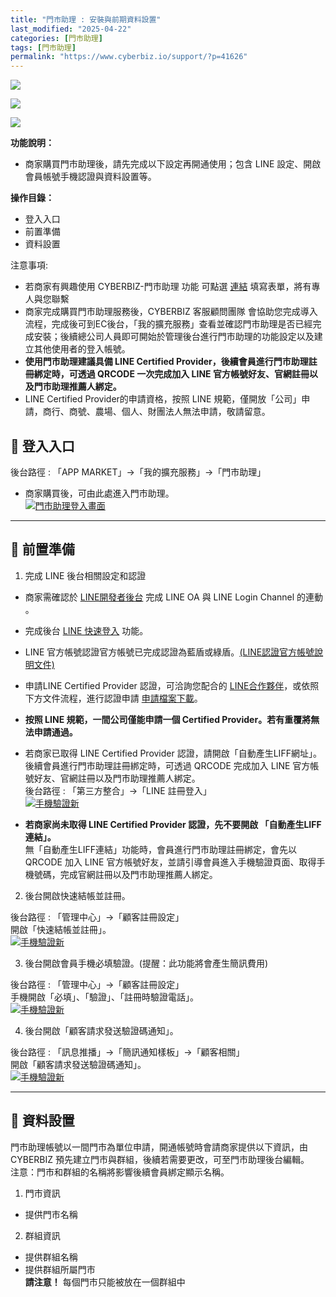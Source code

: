 ```yaml
---
title: "門市助理 : 安裝與前期資料設置"
last_modified: "2025-04-22"
categories: [門市助理]
tags: [門市助理]
permalink: "https://www.cyberbiz.io/support/?p=41626"
---
```


![](https://www.cyberbiz.io/support/wp-content/uploads/適用站別.png)

[![](https://www.cyberbiz.io/support/wp-content/uploads/台灣站.png)](https://www.cyberbiz.io/support/?page_id=2490)

[![](https://www.cyberbiz.io/support/wp-content/uploads/門市助理.png)](https://www.cyberbiz.io/support/?page_id=42126)

**功能說明：**  

* 商家購買門市助理後，請先完成以下設定再開通使用；包含 LINE 設定、開啟會員帳號手機認證與資料設置等。

**操作目錄：**

* 登入入口
* 前置準備
* 資料設置

注意事項:  

* 若商家有興趣使用 CYBERBIZ-門市助理 功能 可點選 [連結](https://docs.google.com/forms/d/e/1FAIpQLScAzqU3OckpsS-XBy3yvioKksDBazronFTuEl_RBonxCATHaQ/viewform) 填寫表單，將有專人與您聯繫
* 商家完成購買門市助理服務後，CYBERBIZ 客服顧問團隊 會協助您完成導入流程，完成後可到EC後台，「我的擴充服務」查看並確認門市助理是否已經完成安裝；後續總公司人員即可開始於管理後台進行門市助理的功能設定以及建立其他使用者的登入帳號。
* **使用門市助理建議具備 LINE Certified Provider，後續會員進行門市助理註冊綁定時，可透過 QRCODE 一次完成加入 LINE 官方帳號好友、官網註冊以及門市助理推薦人綁定。**
* LINE Certified Provider的申請資格，按照 LINE 規範，僅開放「公司」申請，商行、商號、農場、個人、財團法人無法申請，敬請留意。

## 📌 登入入口

後台路徑 :  「APP MARKET」→「我的擴充服務」→「門市助理」  


* 商家購買後，可由此處進入門市助理。  
[![門市助理登入畫面](https://www.cyberbiz.io/support/wp-content/uploads/門市助理-安裝與前期資料設置01.png)](https://www.cyberbiz.io/support/wp-content/uploads/門市助理-安裝與前期資料設置01.png)

* * *

## 📌 前置準備



1. 完成 LINE 後台相關設定和認證 
* 商家需確認於 [LINE開發者後台](https://developers.line.biz/zh-hant/) 完成 LINE OA 與 LINE Login Channel 的連動 。


* 完成後台 [LINE 快速登入](https://www.cyberbiz.io/support/?p=675) 功能。


* LINE 官方帳號認證官方帳號已完成認證為藍盾或綠盾。[(LINE認證官方帳號說明文件)](https://tw.linebiz.com/column/line-lac-id-0418/)


* 申請LINE Certified Provider 認證，可洽詢您配合的 [LINE合作夥伴](https://tw.linebiz.com/partner/sales-partner/)，或依照下方文件流程，進行認證申請 [申請檔案下載](https://drive.google.com/file/d/1S2OoIPlmlwzyqE3h1vQldLXrcgf1sCO5/view?usp=sharing)。


* **按照 LINE 規範，一間公司僅能申請一個 Certified Provider。若有重覆將無法申請通過。**


* 若商家已取得 LINE Certified Provider 認證，請開啟「自動產生LIFF網址」。  
後續會員進行門市助理註冊綁定時，可透過 QRCODE 完成加入 LINE 官方帳號好友、官網註冊以及門市助理推薦人綁定。  
後台路徑 :  「第三方整合」→「LINE 註冊登入」  
[![手機驗證新](https://www.cyberbiz.io/support/wp-content/uploads/門市助理-安裝與前期資料設置05.png)](https://www.cyberbiz.io/support/wp-content/uploads/門市助理-安裝與前期資料設置05.png)

* **若商家尚未取得 LINE Certified Provider 認證，先不要開啟 「自動產生LIFF連結」。**  
無「自動產生LIFF連結」功能時，會員進行門市助理註冊綁定，會先以 QRCODE 加入 LINE
官方帳號好友，並請引導會員進入手機驗證頁面、取得手機號碼，完成官網註冊以及門市助理推薦人綁定。



2. 後台開啟快速結帳並註冊。  

後台路徑 :  「管理中心」→「顧客註冊設定」  
開啟「快速結帳並註冊」。  
[![手機驗證新](https://www.cyberbiz.io/support/wp-content/uploads/門市助理-安裝與前期資料設置04.png)](https://www.cyberbiz.io/support/wp-content/uploads/門市助理-安裝與前期資料設置04.png)



3. 後台開啟會員手機必填驗證。(提醒：此功能將會產生簡訊費用)   

後台路徑 :  「管理中心」→「顧客註冊設定」  
手機開啟「必填」、「驗證」、「註冊時驗證電話」。  
[![手機驗證新](https://www.cyberbiz.io/support/wp-content/uploads/門市助理-安裝與前期資料設置02.png)](https://www.cyberbiz.io/support/wp-content/uploads/門市助理-安裝與前期資料設置02.png)

4. 後台開啟「顧客請求發送驗證碼通知」。  

後台路徑 :  「訊息推播」→「簡訊通知樣板」→「顧客相關」  
開啟「顧客請求發送驗證碼通知」。  
[![手機驗證新](https://www.cyberbiz.io/support/wp-content/uploads/門市助理-安裝與前期資料設置03-1.png)](https://www.cyberbiz.io/support/wp-content/uploads/門市助理-安裝與前期資料設置03-1.png)

* * *

## 📌 資料設置



門市助理帳號以一間門市為單位申請，開通帳號時會請商家提供以下資訊，由 CYBERBIZ 預先建立門市與群組，後續若需要更改，可至門市助理後台編輯。  
注意：門市和群組的名稱將影響後續會員綁定顯示名稱。



1. 門市資訊 
* 提供門市名稱


2. 群組資訊 
* 提供群組名稱
* 提供群組所屬門市  
**請注意！** 每個門市只能被放在一個群組中

